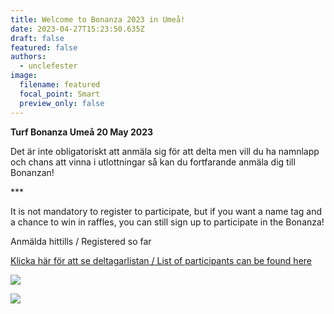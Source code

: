 ```yaml
---
title: Welcome to Bonanza 2023 in Umeå!
date: 2023-04-27T15:23:50.635Z
draft: false
featured: false
authors:
  - unclefester
image:
  filename: featured
  focal_point: Smart
  preview_only: false
---
```

**Turf Bonanza Umeå 20 May 2023**

Det är inte obligatoriskt att anmäla sig för att delta men vill du ha namnlapp och chans att vinna i utlottningar så kan du fortfarande anmäla dig till Bonanzan!

\*\**

It is not mandatory to register to participate, but if you want a name tag and a chance to win in raffles, you can still sign up to participate in the Bonanza!

Anmälda hittills / Registered so far

[Klicka här för att se deltagarlistan / List of participants can be found here](https://docs.google.com/spreadsheets/d/1VIhZgbedoMJbFI9ZsoL57SHwHEBEObUaBkBBl_ETwOk/edit?usp=sharing)

![](bonanza23_total_reg.webp)

![](bonanza23_per_region.webp)